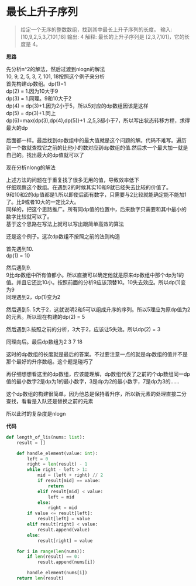 # 最长上升子序列

>给定一个无序的整数数组，找到其中最长上升子序列的长度。
>输入: [10,9,2,5,3,7,101,18]
输出: 4 
解释: 最长的上升子序列是 [2,3,7,101]，它的长度是 4。

**思路**

先分析n^2的解法，然后过渡到nlogn的解法  
10, 9, 2, 5, 3, 7, 101, 18按照这个例子来分析  
首先构建dp数组。dp(1)=1  
dp(2) = 1.因为10大于9  
dp(3) = 1.同理。9和10大于2  
dp(4) = dp(3)+1.因为2小于5，所以5对应的dp数组因该是这样  
dp(5) = dp(3)+1.同上  
dp(6)=max{dp(3),dp(4),dp(5)}+1 .2,5,3都小于7，所以写出状态转移方程，求得最大的dp  

后面都一样。最后找到dp数组中的最大值就是这个问题的解。代码不难写。遍历到一个数就查找它之前的比他小的数对应到dp数组的值.然后求一个最大加一就是自己的。找出最大的dp值就可以了

现在分析nlong的解法

上述方法的问题在于重复找了很多无用的值，导致效率低下  
仔细观察这个数组。在遇到2的时候其实10和9就已经失去比较的价值了。  
9和10和2的dp值都是1.所以即使后面有数字，只需要与2比较就能确定能不能加1了。比9或者10大的一定比2大。  
同样的，把这个思路推广。所有同dp值的位置中，后来数字只需要和其中最小的数字比较就可以了。  
基于这个思路在写法上就可以写出跟简单高效的算法

还是这个例子。这次dp数组不按照之前的法则构造  

首先遇到10.  
dp(1) = 10  

然后遇到9.  
9比dp数组中所有值都小。所以直接可以确定他就是原来dp数组中那个dp为1的值。并且它还比10小。按照前面的分析9应该顶替10。10失去效应。所以dp(1)变为9  
同理遇到2，dp(1)变为2

然后遇到5.
5大于2，这就说明2和5可以组成升序的序列。所以5理应为原dp值为2的元素。所以现在构建的dp(2) = 5

然后遇到3.按照之前的分析，3大于2，应该让5失效。所以dp(2) = 3

同理向后。最后dp数组为2 3 7 18

这时的dp数组的长度就是最后的答案。不过要注意一点的就是dp数组的值并不是那个最好的升序数组。这个题是碰巧了

再仔细想想看这里的dp数组，应该能理解，dp数组代表了之前的个dp数组同一dp值的最小数字2是dp为1的最小数字，3是dp为2的最小数字，7是dp为3的......

这个dp数组的构建很简单，因为他总是保持着升序，所以新元素的处理直接二分查找，看看是入队还是替换之前的元素

所以此时的复杂度是nlogn

**代码**

```python
def length_of_lis(nums: list):
    result = []

    def handle_element(value: int):
        left = 0
        right = len(result) - 1
        while right - left > 1:
            mid = (left + right) // 2
            if result[mid] == value:
                return
            elif result[mid] < value:
                left = mid
            else:
                right = mid
        if value <= result[left]:
            result[left] = value
        elif result[right] < value:
            result.append(value)
        else:
            result[right] = value

    for i in range(len(nums)):
        if len(result) == 0:
            result.append(nums[i])

        handle_element(nums[i])
    return len(result)
```